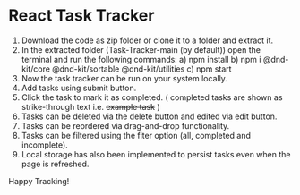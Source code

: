 # React Task Tracker
1) Download the code as zip folder or clone it to a folder and extract it. <br>
2) In the extracted folder (Task-Tracker-main (by default)) open the terminal and run the following commands:
   a) npm install
   b) npm i @dnd-kit/core @dnd-kit/sortable @dnd-kit/utilities
   c) npm start
3) Now the task tracker can be run on your system locally.   
4) Add tasks using submit button.
5) Click the task to mark it as completed. ( completed tasks are shown as strike-through text i.e. <s>example task</s> )
6) Tasks can be deleted via the delete button and edited via edit button.
7) Tasks can be reordered via drag-and-drop functionality.
8) Tasks can be filtered using the fiter option (all, completed and incomplete).
9) Local storage has also been implemented to persist tasks even when the page is refreshed.

Happy Tracking!
